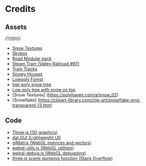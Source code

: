# Credits

## Assets

(TODO)
- [Snow Textures](https://polyhaven.com/a/snow_02)
- [Skybox](https://www.cleanpng.com/png-space-skybox-texture-mapping-cube-mapping-night-sk-776480/)
- [Road Modular pack](https://sketchfab.com/3d-models/modular-roads-pack-99023ee0b2564395b47b40d22f51f7c2)
- [Steam Train (Valley Railroad #97)](https://sketchfab.com/3d-models/steam-train-valley-railroad-97-8e9ed64a22f044fbbbad9f71ad45f330)
- [Train Tracks](https://sketchfab.com/3d-models/train-track-bbfcc6c769434911ad704ef42eb4d2fb)
- [Snowy Houses](https://poly.pizza/m/8L83PuGYC0Q)
- [Lowpoly Forest](https://sketchfab.com/3d-models/lowpoly-forest-7a249aba33484437b385de17a228a814)
- [low-poly snow tree](https://sketchfab.com/3d-models/low-poly-snow-tree-38ca4cbb92194eebad237b2e063f6b6e)
- [Low poly tree with snow on top](https://sketchfab.com/3d-models/low-poly-tree-with-snow-on-top-edcfb63200f6406f8b6ac7b430da745f)
- [Snow Textures] (https://polyhaven.com/a/snow_02)
- [Snowflake] (https://clipart-library.com/clip-art/snowflake-png-transparent-13.htm)

## Code

- [Three.js (3D graphics)](https://github.com/mrdoob/three.js/)
- [dat.GUI (Lightweight UI)](https://github.com/dataarts/dat.gui)
- [glMatrix (WebGL matrices and vectors)](https://github.com/toji/gl-matrix)
- [webgl-utils.js (WebGL utilities)](https://github.com/toji/webgl-utils)
- [webgl-debug.js (WebGL debugging)](https://github.com/KhronosGroup/WebGLDeveloperTools)
- [three.js scene dumping function (Stack Overflow)](https://stackoverflow.com/a/58165372)